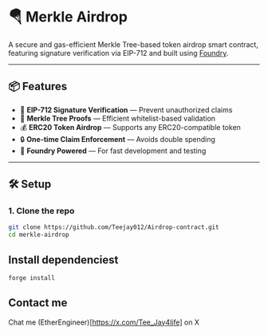 # 🪂 Merkle Airdrop

A secure and gas-efficient Merkle Tree-based token airdrop smart contract, featuring signature verification via EIP-712 and built using [Foundry](https://book.getfoundry.sh/).

---

## 📦 Features

- 🔐 **EIP-712 Signature Verification** — Prevent unauthorized claims
- 🌲 **Merkle Tree Proofs** — Efficient whitelist-based validation
- 💰 **ERC20 Token Airdrop** — Supports any ERC20-compatible token
- 🔒 **One-time Claim Enforcement** — Avoids double spending
- 🚀 **Foundry Powered** — For fast development and testing

---

## 🛠️ Setup

### 1. Clone the repo

```bash
git clone https://github.com/Teejay012/Airdrop-contract.git
cd merkle-airdrop
```
## Install dependenciest

```bash
forge install
```

## Contact me

Chat me (EtherEngineer)[https://x.com/Tee_Jay4life] on X